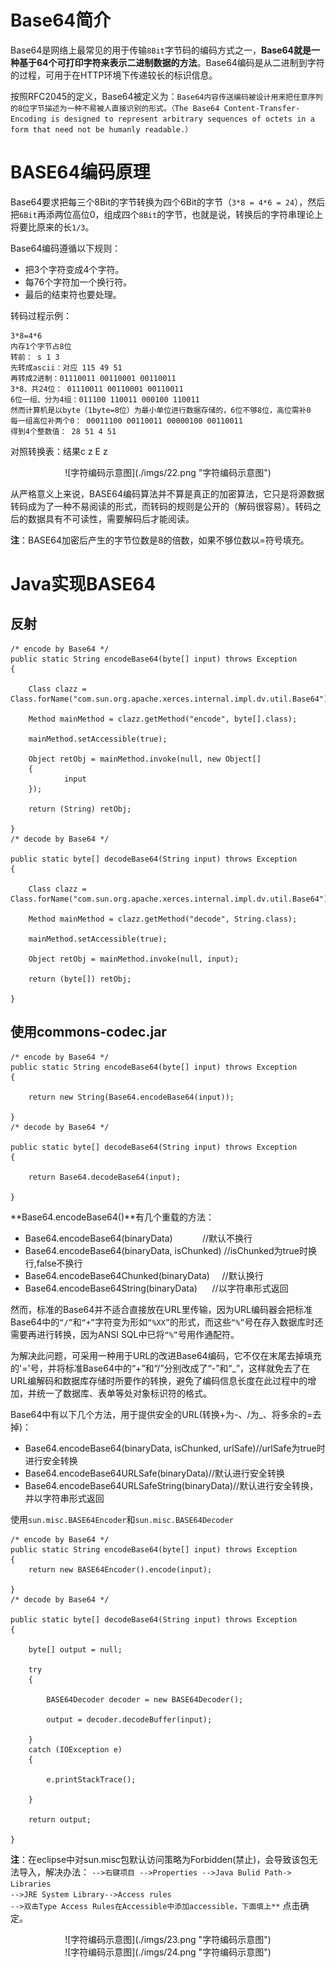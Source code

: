 # Base64简介
Base64是网络上最常见的用于传输`8Bit`字节码的编码方式之一，**Base64就是一种基于64个可打印字符来表示二进制数据的方法**。Base64编码是从二进制到字符的过程，可用于在HTTP环境下传递较长的标识信息。

按照RFC2045的定义，Base64被定义为：`Base64内容传送编码被设计用来把任意序列的8位字节描述为一种不易被人直接识别的形式。（The Base64 Content-Transfer-Encoding is designed to represent arbitrary sequences of octets in a form that need not be humanly readable.）`  

# BASE64编码原理
Base64要求把每三个8Bit的字节转换为四个6Bit的字节（`3*8 = 4*6 = 24`），然后把`6Bit`再添两位高位0，组成四个`8Bit`的字节，也就是说，转换后的字符串理论上将要比原来的长`1/3`。

Base64编码遵循以下规则： 

- 把3个字符变成4个字符。 
- 每76个字符加一个换行符。 
- 最后的结束符也要处理。 

转码过程示例：

	3*8=4*6
	内存1个字节占8位
	转前： s 1 3
	先转成ascii：对应 115 49 51
	再转成2进制：01110011 00110001 00110011
	3*8、共24位： 01110011 00110001 00110011
	6位一组、分为4组：011100 110011 000100 110011
	然而计算机是以byte（1byte=8位）为最小单位进行数据存储的，6位不够8位，高位需补0
	每一组高位补两个0： 00011100 00110011 00000100 00110011
	得到4个整数值： 28 51 4 51 

对照转换表：结果c z E z  

<div align=center>![字符编码示意图](./imgs/22.png "字符编码示意图")
<div align=left>

从严格意义上来说，BASE64编码算法并不算是真正的加密算法，它只是将源数据转码成为了一种不易阅读的形式，而转码的规则是公开的（解码很容易）。转码之后的数据具有不可读性，需要解码后才能阅读。 

**注**：BASE64加密后产生的字节位数是8的倍数，如果不够位数以=符号填充。   

# Java实现BASE64

## 反射
    /* encode by Base64 */
    public static String encodeBase64(byte[] input) throws Exception
    {
 
        Class clazz = Class.forName("com.sun.org.apache.xerces.internal.impl.dv.util.Base64");
 
        Method mainMethod = clazz.getMethod("encode", byte[].class);
 
        mainMethod.setAccessible(true);
 
        Object retObj = mainMethod.invoke(null, new Object[]
        {
                input
        });
 
        return (String) retObj;
 
    }
    /* decode by Base64 */
 
    public static byte[] decodeBase64(String input) throws Exception
    {
 
        Class clazz = Class.forName("com.sun.org.apache.xerces.internal.impl.dv.util.Base64");
 
        Method mainMethod = clazz.getMethod("decode", String.class);
 
        mainMethod.setAccessible(true);
 
        Object retObj = mainMethod.invoke(null, input);
 
        return (byte[]) retObj;
 
    }
## 使用commons-codec.jar
    /* encode by Base64 */
    public static String encodeBase64(byte[] input) throws Exception
    {
 
        return new String(Base64.encodeBase64(input));
 
    }
    /* decode by Base64 */
 
    public static byte[] decodeBase64(String input) throws Exception
    {
 
        return Base64.decodeBase64(input);
 
    }

**Base64.encodeBase64()**有几个重载的方法：

- Base64.encodeBase64(binaryData)            //默认不换行
- Base64.encodeBase64(binaryData, isChunked) //isChunked为true时换行,false不换行
- Base64.encodeBase64Chunked(binaryData)     //默认换行
- Base64.encodeBase64String(binaryData)      //以字符串形式返回

然而，标准的Base64并不适合直接放在URL里传输，因为URL编码器会把标准Base64中的`“/”`和`“+”`字符变为形如`“%XX”`的形式，而这些`“%”`号在存入数据库时还需要再进行转换，因为ANSI SQL中已将`“%”`号用作通配符。

为解决此问题，可采用一种用于URL的改进Base64编码，它不仅在末尾去掉填充的'='号，并将标准Base64中的“+”和“/”分别改成了“-”和“_”，这样就免去了在URL编解码和数据库存储时所要作的转换，避免了编码信息长度在此过程中的增加，并统一了数据库、表单等处对象标识符的格式。

Base64中有以下几个方法，用于提供安全的URL(转换+为-、/为_、将多余的=去掉)：

- Base64.encodeBase64(binaryData, isChunked, urlSafe)//urlSafe为true时进行安全转换
- Base64.encodeBase64URLSafe(binaryData)//默认进行安全转换
- Base64.encodeBase64URLSafeString(binaryData)//默认进行安全转换，并以字符串形式返回

使用`sun.misc.BASE64Encoder`和`sun.misc.BASE64Decoder`

    /* encode by Base64 */
    public static String encodeBase64(byte[] input) throws Exception
    {
        return new BASE64Encoder().encode(input);
 
    }
    /* decode by Base64 */
 
    public static byte[] decodeBase64(String input) throws Exception
    {
 
        byte[] output = null;
 
        try
        {
 
            BASE64Decoder decoder = new BASE64Decoder();
 
            output = decoder.decodeBuffer(input);
 
        }
        catch (IOException e)
        {
 
            e.printStackTrace();
 
        }
 
        return output;
 
    }

**注**：在eclipse中对sun.misc包默认访问策略为Forbidden(禁止)，会导致该包无法导入，解决办法：
`-->右键项目 -->Properties -->Java Bulid Path-> Libraries`  
`-->JRE System Library-->Access rules`  
`-->双击Type Access Rules在Accessible中添加accessible，下面填上**` 点击确定。 

<div align=center>![字符编码示意图](./imgs/23.png "字符编码示意图")
<div align=center>![字符编码示意图](./imgs/24.png "字符编码示意图")
<div align=left>
